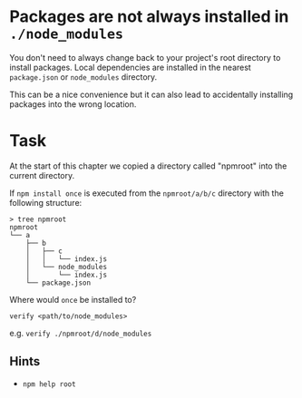 # Packages are not always installed in `./node_modules`

You don't need to always change back to your project's root directory to
install packages. Local dependencies are installed in the nearest
`package.json` or `node_modules` directory.

This can be a nice convenience but it can also lead to accidentally
installing packages into the wrong location.

# Task

At the start of this chapter we copied a directory called "npmroot" into
the current directory.

If `npm install once` is executed from the `npmroot/a/b/c` directory
with the following structure:

```
> tree npmroot
npmroot
└── a
    ├── b
    │   ├── c
    │   │   └── index.js
    │   └── node_modules
    │       └── index.js
    └── package.json
```

Where would `once` be installed to?

```
verify <path/to/node_modules>
```

e.g. `verify ./npmroot/d/node_modules`

## Hints

* `npm help root`

